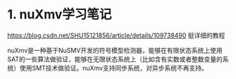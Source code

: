 # 1. nuXmv学习笔记






https://blog.csdn.net/SHU15121856/article/details/109738490  挺详细的教程


nuXmv是一种基于NuSMV开发的符号模型检测器，能够在有限状态系统上使用SAT的一些算法做验证，能够在无限状态系统上（比如含有实数或者整数变量的系统）使用SMT技术做验证。nuXmv支持同步系统，对异步系统不再支持。















